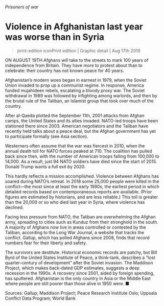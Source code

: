 ###### Prisoners of war
# Violence in Afghanistan last year was worse than in Syria 
> print-edition iconPrint edition | Graphic detail | Aug 17th 2019 
ON AUGUST 19TH Afghans will take to the streets to mark 100 years of independence from Britain. They have more to protest about than to celebrate: their country has not known peace for 40 years. 
Afghanistan’s modern woes began in earnest in 1979, when the Soviet Union invaded to prop up a communist regime. In response, America funded mujahideen rebels, escalating a bloody proxy war. The Soviet withdrawal in 1989 was followed by infighting among warlords, and then by the brutal rule of the Taliban, an Islamist group that took over much of the country. 
After al-Qaeda plotted the September 11th, 2001 attacks from Afghan camps, the United States and its allies invaded. NATO-led troops have been stationed there since 2003. American negotiators and the Taliban have recently held talks about a peace deal, but the Afghan government has yet to participate formally (see Asia section). 
Westerners often assume that the war was fiercest in 2010, when the annual death toll for NATO forces peaked at 710. The coalition has pulled back since then, with the number of American troops falling from 100,000 to 14,000. As a result, just 94 NATO soldiers have died since the start of 2015. Donald Trump wants a full exit by 2020. 
This hardly reflects a mission accomplished. Violence between Afghans has soared during NATO’s retreat. In 2018 some 25,000 people were killed in the conflict—the most since at least the early 1990s, the earliest period in which detailed records based on contemporaneous reports are available. (Prior figures are estimated by historians, and are less reliable.) This toll is greater than the 20,000 or so who died last year in Syria, where violence has declined. 
Facing less pressure from NATO, the Taliban are overwhelming the Afghan army, spreading to cities such as Kunduz from their stronghold in the south. A majority of Afghans now live in areas controlled or contested by the Taliban, according to the Long War Journal, a website that tracks the conflict. Gallup, which has polled Afghans since 2008, finds that record numbers fear for their liberty and safety. 
The survivors are destitute. Historical economic records are patchy, but Bill Byrd of the United States Institute of Peace, a think-tank, describes a “lost quarter-century of development” after the Soviet invasion. The Maddison Project, which makes back-dated GDP estimates, suggests a deep recession in the 1990s. A recovery since 2001, aided by foreign spending, has sputtered. Afghanistan is the only country in Asia or the Middle East where people are still poorer than those alive in 1950 were. ■ 
Sources: Gallup; Maddison Project; Peace Research Institute Oslo; Uppsala Conflict Data Program; World Bank 
